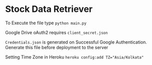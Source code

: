 # Stock Data Retriever

To Execute the file type `python main.py`

Google Drive oAuth2 requires `client_secret.json`

`Credentials.json` is generated on Successful Google Authentication. Generate this file before deployment to the server

Setting Time Zone in Heroku `heroku config:add TZ="Asia/Kolkata"`

